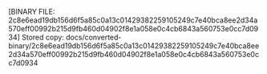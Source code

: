 [BINARY FILE: 2c8e6ead19db156d6f5a85c0a13c01429382259105249c7e40bca8ee2d34a570eff00992b215d9fb460d04902f8e1a058e0c4cb6843a560753e0cc7d0934]
Stored copy: docs/converted-binary/2c8e6ead19db156d6f5a85c0a13c01429382259105249c7e40bca8ee2d34a570eff00992b215d9fb460d04902f8e1a058e0c4cb6843a560753e0cc7d0934
